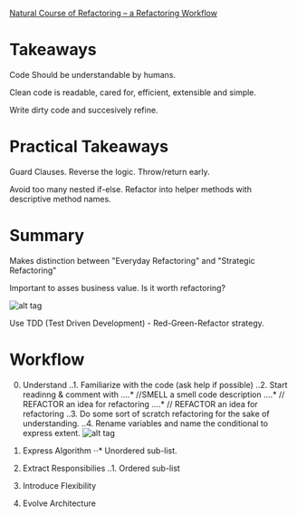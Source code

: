 [Natural Course of Refactoring – a Refactoring Workflow](http://www.infoq.com/articles/natural-course-refactoring)

# Takeaways

Code Should be understandable by humans. 

Clean code is readable, cared for, efficient, extensible and simple.

Write dirty code and succesively refine.


# Practical Takeaways
Guard Clauses. Reverse the logic. Throw/return early.

Avoid too many nested if-else. Refactor into helper methods with descriptive method names.


# Summary
Makes distinction between "Everyday Refactoring" and "Strategic Refactoring"

Important to asses business value. Is it worth refactoring?

![alt tag](http://cdn.infoq.com/statics_s1_20160217-0123/resource/articles/natural-course-refactoring/en/resources/1fig2.png)

Use TDD (Test Driven Development) - Red-Green-Refactor strategy.

# Workflow
0. Understand
..1. Familiarize with the code (ask help if possible)
..2. Start readinng & comment with 
....* //SMELL a smell code description
....* // REFACTOR an idea for refactoring 
....* // REFACTOR an idea for refactoring 
..3. Do some sort of scratch refactoring for the sake of understanding.
..4. Rename variables and name the conditional to express extent. 
![alt tag](http://cdn.infoq.com/statics_s1_20160217-0123/resource/articles/natural-course-refactoring/en/resources/fig3.png)

1. Express Algorithm
⋅⋅* Unordered sub-list. 
2. Extract Responsibilies
..1. Ordered sub-list
3. Introduce Flexibility
4. Evolve Architecture
